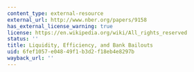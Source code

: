 ```yaml
---
content_type: external-resource
external_url: http://www.nber.org/papers/9158
has_external_license_warning: true
license: https://en.wikipedia.org/wiki/All_rights_reserved
status: ''
title: Liquidity, Efficiency, and Bank Bailouts
uid: 6fef1057-e048-49f1-b3d2-f18eb4e8297b
wayback_url: ''
---
```

